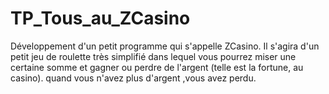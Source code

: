 # TP_Tous_au_ZCasino
Développement d'un petit programme qui s'appelle ZCasino. Il s'agira d'un petit jeu de roulette très simplifié dans lequel vous pourrez miser une certaine somme et gagner ou perdre de l'argent (telle est la fortune, au casino). quand vous n'avez plus d'argent ,vous avez perdu.
